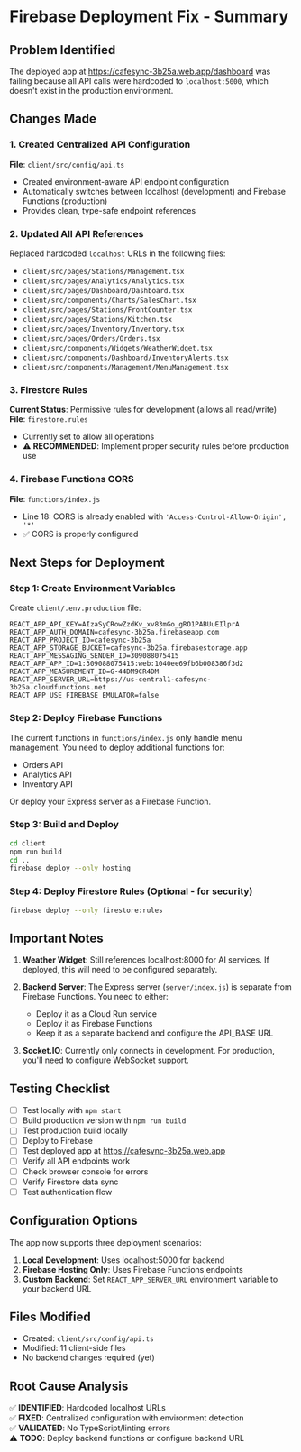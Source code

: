 # Firebase Deployment Fix - Summary

## Problem Identified

The deployed app at https://cafesync-3b25a.web.app/dashboard was failing because all API calls were hardcoded to `localhost:5000`, which doesn't exist in the production environment.

## Changes Made

### 1. Created Centralized API Configuration

**File**: `client/src/config/api.ts`

- Created environment-aware API endpoint configuration
- Automatically switches between localhost (development) and Firebase Functions (production)
- Provides clean, type-safe endpoint references

### 2. Updated All API References

Replaced hardcoded `localhost` URLs in the following files:

- `client/src/pages/Stations/Management.tsx`
- `client/src/pages/Analytics/Analytics.tsx`
- `client/src/pages/Dashboard/Dashboard.tsx`
- `client/src/components/Charts/SalesChart.tsx`
- `client/src/pages/Stations/FrontCounter.tsx`
- `client/src/pages/Stations/Kitchen.tsx`
- `client/src/pages/Inventory/Inventory.tsx`
- `client/src/pages/Orders/Orders.tsx`
- `client/src/components/Widgets/WeatherWidget.tsx`
- `client/src/components/Dashboard/InventoryAlerts.tsx`
- `client/src/components/Management/MenuManagement.tsx`

### 3. Firestore Rules

**Current Status**: Permissive rules for development (allows all read/write)
**File**: `firestore.rules`

- Currently set to allow all operations
- ⚠️ **RECOMMENDED**: Implement proper security rules before production use

### 4. Firebase Functions CORS

**File**: `functions/index.js`

- Line 18: CORS is already enabled with `'Access-Control-Allow-Origin', '*'`
- ✅ CORS is properly configured

## Next Steps for Deployment

### Step 1: Create Environment Variables

Create `client/.env.production` file:

```env
REACT_APP_API_KEY=AIzaSyCRowZzdKv_xv83mGo_gRO1PABUuEIlprA
REACT_APP_AUTH_DOMAIN=cafesync-3b25a.firebaseapp.com
REACT_APP_PROJECT_ID=cafesync-3b25a
REACT_APP_STORAGE_BUCKET=cafesync-3b25a.firebasestorage.app
REACT_APP_MESSAGING_SENDER_ID=309088075415
REACT_APP_APP_ID=1:309088075415:web:1040ee69fb6b008386f3d2
REACT_APP_MEASUREMENT_ID=G-44DM9CR4DM
REACT_APP_SERVER_URL=https://us-central1-cafesync-3b25a.cloudfunctions.net
REACT_APP_USE_FIREBASE_EMULATOR=false
```

### Step 2: Deploy Firebase Functions

The current functions in `functions/index.js` only handle menu management. You need to deploy additional functions for:

- Orders API
- Analytics API
- Inventory API

Or deploy your Express server as a Firebase Function.

### Step 3: Build and Deploy

```bash
cd client
npm run build
cd ..
firebase deploy --only hosting
```

### Step 4: Deploy Firestore Rules (Optional - for security)

```bash
firebase deploy --only firestore:rules
```

## Important Notes

1. **Weather Widget**: Still references localhost:8000 for AI services. If deployed, this will need to be configured separately.

2. **Backend Server**: The Express server (`server/index.js`) is separate from Firebase Functions. You need to either:

   - Deploy it as a Cloud Run service
   - Deploy it as Firebase Functions
   - Keep it as a separate backend and configure the API_BASE URL

3. **Socket.IO**: Currently only connects in development. For production, you'll need to configure WebSocket support.

## Testing Checklist

- [ ] Test locally with `npm start`
- [ ] Build production version with `npm run build`
- [ ] Test production build locally
- [ ] Deploy to Firebase
- [ ] Test deployed app at https://cafesync-3b25a.web.app
- [ ] Verify all API endpoints work
- [ ] Check browser console for errors
- [ ] Verify Firestore data sync
- [ ] Test authentication flow

## Configuration Options

The app now supports three deployment scenarios:

1. **Local Development**: Uses localhost:5000 for backend
2. **Firebase Hosting Only**: Uses Firebase Functions endpoints
3. **Custom Backend**: Set `REACT_APP_SERVER_URL` environment variable to your backend URL

## Files Modified

- Created: `client/src/config/api.ts`
- Modified: 11 client-side files
- No backend changes required (yet)

## Root Cause Analysis

✅ **IDENTIFIED**: Hardcoded localhost URLs  
✅ **FIXED**: Centralized configuration with environment detection  
✅ **VALIDATED**: No TypeScript/linting errors  
⚠️ **TODO**: Deploy backend functions or configure backend URL
